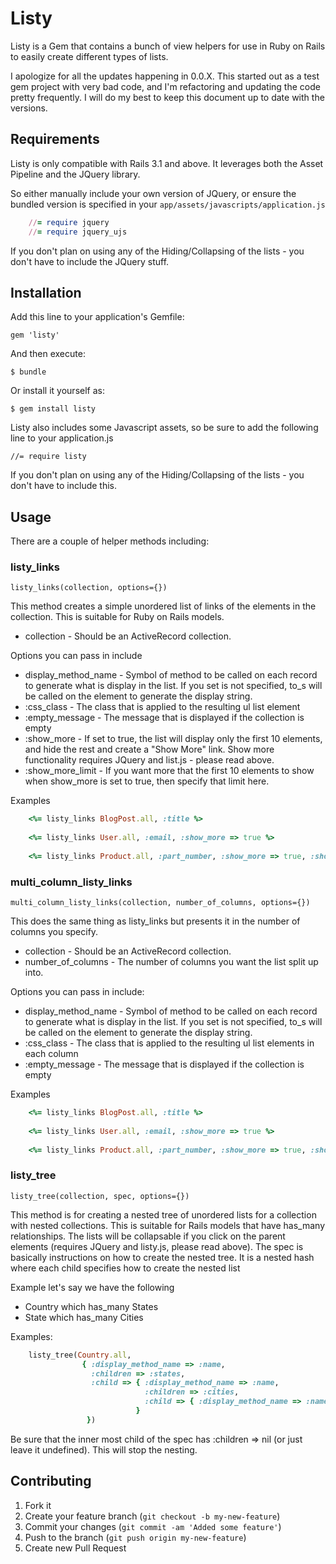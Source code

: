 # Listy

Listy is a Gem that contains a bunch of view helpers for use in Ruby on Rails to easily create different types of lists.

I apologize for all the updates happening in 0.0.X. This started out as a test gem project with very bad code, and I'm refactoring and updating the code pretty frequently.
I will do my best to keep this document up to date with the versions.

## Requirements

Listy is only compatible with Rails 3.1 and above.
It leverages both the Asset Pipeline and the JQuery library.

So either manually include your own version of JQuery, or ensure the bundled version is specified in your `app/assets/javascripts/application.js`

```ruby
	//= require jquery
	//= require jquery_ujs
```

If you don't plan on using any of the Hiding/Collapsing of the lists - you don't have to include the JQuery stuff.

## Installation

Add this line to your application's Gemfile:

    gem 'listy'

And then execute:

    $ bundle

Or install it yourself as:

    $ gem install listy

Listy also includes some Javascript assets, so be sure to add the following line to your application.js

	//= require listy

If you don't plan on using any of the Hiding/Collapsing of the lists - you don't have to include this.

## Usage

There are a couple of helper methods including:

### listy_links

	listy_links(collection, options={})

This method creates a simple unordered list of links of the elements in the collection. This is suitable for Ruby on Rails models.

* collection - Should be an ActiveRecord collection.

Options you can pass in include

* display_method_name - Symbol of method to be called on each record to generate what is display in the list. If you set is not specified, to_s will be called on the element to generate the display string.
* :css_class - The class that is applied to the resulting ul list element
* :empty_message - The message that is displayed if the collection is empty
* :show_more - If set to true, the list will display only the first 10 elements, and hide the rest and create a "Show More" link. Show more functionality requires JQuery and list.js - please read above.
* :show_more_limit - If you want more that the first 10 elements to show when show_more is set to true, then specify that limit here.

Examples

```ruby
	<%= listy_links BlogPost.all, :title %>
	
	<%= listy_links User.all, :email, :show_more => true %>
	
	<%= listy_links Product.all, :part_number, :show_more => true, :show_more_limit => 100, :css_class => "products-list" %>
```
### multi_column_listy_links

	multi_column_listy_links(collection, number_of_columns, options={})

This does the same thing as listy_links but presents it in the number of columns you specify.

* collection - Should be an ActiveRecord collection.
* number_of_columns - The number of columns you want the list split up into.

Options you can pass in include:

* display_method_name - Symbol of method to be called on each record to generate what is display in the list. If you set is not specified, to_s will be called on the element to generate the display string.
* :css_class - The class that is applied to the resulting ul list elements in each column
* :empty_message - The message that is displayed if the collection is empty

Examples

```ruby
	<%= listy_links BlogPost.all, :title %>
	
	<%= listy_links User.all, :email, :show_more => true %>
	
	<%= listy_links Product.all, :part_number, :show_more => true, :show_more_limit => 100, :css_class => "products-list" %>
```

### listy_tree

	listy_tree(collection, spec, options={})

This method is for creating a nested tree of unordered lists for a collection with nested collections. 
This is suitable for Rails models that have has_many relationships. The lists will be collapsable if you click on the parent elements (requires JQuery and listy.js, please read above).
The spec is basically instructions on how to create the nested tree. It is a nested hash where each child specifies how to create the nested list

Example let's say we have the following

* Country which has_many States
* State which has_many Cities

Examples:

```ruby
	listy_tree(Country.all, 
				{ :display_method_name => :name, 
				  :children => :states, 
				  :child => { :display_method_name => :name, 
							  :children => :cities, 
							  :child => { :display_method_name => :name }
							}
				 })
```

Be sure that the inner most child of the spec has :children => nil (or just leave it undefined). This will stop the nesting.


## Contributing

1. Fork it
2. Create your feature branch (`git checkout -b my-new-feature`)
3. Commit your changes (`git commit -am 'Added some feature'`)
4. Push to the branch (`git push origin my-new-feature`)
5. Create new Pull Request
